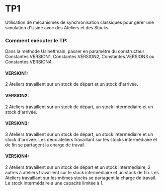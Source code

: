# TP1
Utilisation de mécanismes de synchronisation classiques pour gérer une simulation d'Usine avec des Ateliers et des Stocks

### Comment exécuter le TP:
Dans la méthode Usine#main, passer en paramètre du constructeur Constantes.VERSION1, Constantes.VERSION2, Constantes.VERSION3 ou Constantes.VERSION4.

#### VERSION1:
2 Ateliers travaillent sur un stock de départ et un stock d'arrivée. 

#### VERSION2:
2 Ateliers travaillent sur un stock de départ, un stock intermédiaire et un stock d'arrivée.

#### VERSION3:
3 Ateliers travaillent sur un stock de départ, un stock intermédiaire et un stock d'arrivée.
Les deux ateliers travaillant sur les stocks intermédiaire et de fin se partagent la charge de travail.

#### VERSION4: 
2 Ateliers travaillent sur un stock de départ et un stock intermédiaire, 2 autres à ateliers travaillent sur le stock intermédiaire et un stock de fin.
Les Ateliers travaillant sur les mêmes stocks se partagent la charge de travail.
Le stock intermédaire a une capacité limitée à 1.

